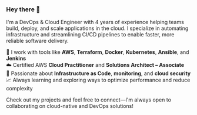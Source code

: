 ### Hey there 👋

I'm a DevOps & Cloud Engineer with 4 years of experience helping teams build, deploy, and scale applications in the cloud. I specialize in automating infrastructure and streamlining CI/CD pipelines to enable faster, more reliable software delivery.

🚀 I work with tools like **AWS**, **Terraform**, **Docker**, **Kubernetes**, **Ansible**, and **Jenkins**  
☁️ Certified AWS **Cloud Practitioner** and **Solutions Architect – Associate**  
🔄 Passionate about **Infrastructure as Code**, **monitoring**, and **cloud security**  
📈 Always learning and exploring ways to optimize performance and reduce complexity

Check out my projects and feel free to connect—I'm always open to collaborating on cloud-native and DevOps solutions!

